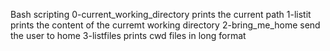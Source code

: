 Bash scripting 
0-current_working_directory prints the current path
1-listit prints the content of the curremt working directory
2-bring_me_home send the user to home
3-listfiles prints cwd files in long format
